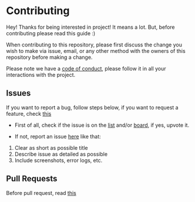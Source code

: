 # Contributing

Hey! Thanks for being interested in project! It means a lot. But, before contributing please read this guide :) 

When contributing to this repository, please first discuss the change you wish to make via issue,
email, or any other method with the owners of this repository before making a change. 

Please note we have a [code of conduct](https://github.com/flabbet/PixiEditor/blob/master/CODE_OF_CONDUCT), please follow it in all your interactions with the project.

## Issues

If you want to report a bug, follow steps below, if you want to request a feature, check [this](https://github.com/flabbet/PixiEditor/blob/master/.github/ISSUE_TEMPLATE/feature_request.md)

* First of all, check if the issue is on the [list](https://github.com/flabbet/PixiEditor/issues) and/or [board](https://github.com/flabbet/PixiEditor/projects/1), if yes, upvote it.

* If not, report an issue [here](https://github.com/flabbet/PixiEditor/issues) like that:
 1. Clear as short as possible title
 2. Describe issue as detailed as possible
 3. Include screenshots, error logs, etc.
 
 ## Pull Requests
 
 Before pull request, read [this](https://github.com/flabbet/PixiEditor/blob/master/PULL_REQUEST_TEMPLATE.md)
